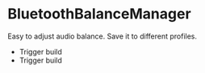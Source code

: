 # BluetoothBalanceManager
Easy to adjust audio balance.
Save it to different profiles.
- Trigger build
- Trigger build
